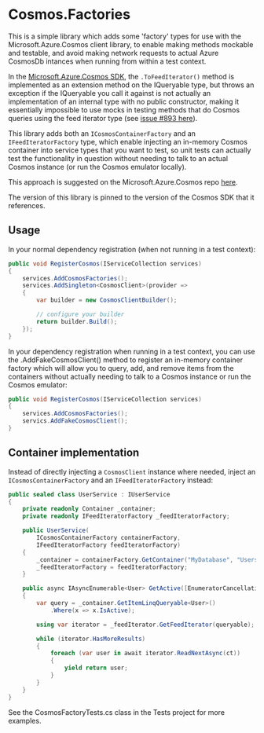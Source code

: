 # Cosmos.Factories

This is a simple library which adds some 'factory' types for use with the Microsoft.Azure.Cosmos client library, to enable making methods mockable and testable, and avoid making network requests to actual Azure CosmosDb intances when running from within a test context.

In the [Microsoft.Azure.Cosmos SDK](https://github.com/Azure/azure-cosmos-dotnet-v3), the `.ToFeedIterator()` method is implemented as an extension method on the IQueryable type,
but throws an exception if the IQueryable you call it against is not actually an implementation of an internal type with no public constructor,
making it essentially impossible to use mocks in testing methods that do Cosmos queries using the feed iterator type (see [issue #893 here](https://github.com/Azure/azure-cosmos-dotnet-v3/issues/893)).

This library adds both an `ICosmosContainerFactory` and an `IFeedIteratorFactory` type, which enable injecting
an in-memory Cosmos container into service types that you want to test, so unit tests can actually test the functionality
in question without needing to talk to an actual Cosmos instance (or run the Cosmos emulator locally).

This approach is suggested on the Microsoft.Azure.Cosmos repo [here](https://github.com/Azure/azure-cosmos-dotnet-v3/issues/893#issuecomment-1060299574).

The version of this library is pinned to the version of the Cosmos SDK that it references.

## Usage

In your normal dependency registration (when not running in a test context):

```csharp
public void RegisterCosmos(IServiceCollection services)
{
	services.AddCosmosFactories();
	services.AddSingleton<CosmosClient>(provider =>
	{
		var builder = new CosmosClientBuilder();

		// configure your builder		
		return builder.Build();
	});
}
```

In your dependency registration when running in a test context,
you can use the .AddFakeCosmosClient() method to register an in-memory container factory
which will allow you to query, add, and remove items from the containers without
actually needing to talk to a Cosmos instance or run the Cosmos emulator:

```csharp
public void RegisterCosmos(IServiceCollection services)
{
	services.AddCosmosFactories();
	servics.AddFakeCosmosClient();
}
```


## Container implementation

Instead of directly injecting a `CosmosClient` instance where needed,
inject an `ICosmosContainerFactory` and an `IFeedIteratorFactory` instead:

```csharp
public sealed class UserService : IUserService
{
	private readonly Container _container;
	private readonly IFeedIteratorFactory _feedIteratorFactory;

	public UserService(
		ICosmosContainerFactory containerFactory,
		IFeedIteratorFactory feedIteratorFactory)
	{
		_container = containerFactory.GetContainer("MyDatabase", "Users");
		_feedIteratorFactory = feedIteratorFactory;
	}

	public async IAsyncEnumerable<User> GetActive([EnumeratorCancellation] CancellationToken ct)
	{
		var query = _container.GetItemLinqQueryable<User>()
			.Where(x => x.IsActive);

		using var iterator = _feedIterator.GetFeedIterator(queryable);

		while (iterator.HasMoreResults)
		{
			foreach (var user in await iterator.ReadNextAsync(ct))
			{
				yield return user;
			}
		}
	}
}
```

See the CosmosFactoryTests.cs class in the Tests project for more examples.
